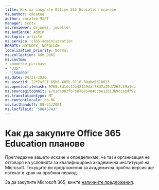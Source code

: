 ```yaml
---
title: Как да закупите Office 365 Education планове
ms.author: cmcatee
author: cmcatee-MSFT
manager: scotv
ms.reviewer: drjones, jmueller
ms.audience: Admin
ms.topic: article
ms.service: o365-administration
ROBOTS: NOINDEX, NOFOLLOW
localization_priority: Normal
ms.collection: Adm_O365
ms.custom:
- commerce_purchase
- "335"
- "1500009"
ms.date: 04/21/2020
ms.assetid: 22f7af2f-85b5-405b-9116-50abe531b023
ms.openlocfilehash: 9765c8d1dc42b42129daf78d7a39d7267c59a1ec
ms.sourcegitcommit: e781da003fb7b878854846cbe12b13b9dca8df92
ms.translationtype: MT
ms.contentlocale: bg-BG
ms.lasthandoff: 08/31/2021
ms.locfileid: "58845743"
---
```

# <a name="how-to-purchase-office-365-education-plans"></a>Как да закупите Office 365 Education планове

Прегледахме вашето искане и определихме, че тази организация не отговаря на условията за квалифицирана академична институция на Microsoft. Текущите ви предложения за академична пробна версия ще изтекат в края на пробния период.
  
За да закупите Microsoft 365, вижте [наличните предложения](https://go.microsoft.com/fwlink/p/?linkid=868433).  
